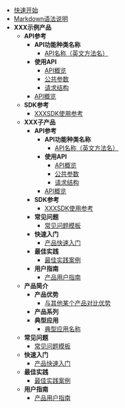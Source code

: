 * [快速开始](/网站说明/快速开始)
* [Markdown语法说明](/网站说明/Markdown语法快速入门)
* **XXX示例产品**
	* **API参考**
		* **API功能种类名称**
			* [API名称（英文方法名）](/XXX示例产品/API参考/API功能种类名称/API名称（英文方法名）.md)
		* **使用API**
			* [API概览](/XXX示例产品/API参考/使用API/API概览.md)
			* [公共参数](/XXX示例产品/API参考/使用API/公共参数.md)
			* [请求结构](/XXX示例产品/API参考/使用API/请求结构.md)
		* [API概览](/XXX示例产品/API参考/API概览.md)
	* **SDK参考**
		* [XXXSDK使用参考](/XXX示例产品/SDK参考/XXXSDK使用参考.md)
	* **XXX子产品**
		* **API参考**
			* **API功能种类名称**
				* [API名称（英文方法名）](/XXX示例产品/XXX子产品/API参考/API功能种类名称/API名称（英文方法名）.md)
			* **使用API**
				* [API概览](/XXX示例产品/XXX子产品/API参考/使用API/API概览.md)
				* [公共参数](/XXX示例产品/XXX子产品/API参考/使用API/公共参数.md)
				* [请求结构](/XXX示例产品/XXX子产品/API参考/使用API/请求结构.md)
			* [API概览](/XXX示例产品/XXX子产品/API参考/API概览.md)
		* **SDK参考**
			* [XXXSDK使用参考](/XXX示例产品/XXX子产品/SDK参考/XXXSDK使用参考.md)
		* **常见问题**
			* [常见问题模板](/XXX示例产品/XXX子产品/常见问题/常见问题模板.md)
		* **快速入门**
			* [产品快速入门](/XXX示例产品/XXX子产品/快速入门/产品快速入门.md)
		* **最佳实践**
			* [最佳实践案例](/XXX示例产品/XXX子产品/最佳实践/最佳实践案例.md)
		* **用户指南**
			* [产品用户指南](/XXX示例产品/XXX子产品/用户指南/产品用户指南.md)
	* **产品简介**
		* **产品优势**
			* [与其他某个产品对比优势](/XXX示例产品/产品简介/产品优势/与其他某个产品对比优势.md)
		* **产品系列**
		* **典型应用**
			* [典型应用名称](/XXX示例产品/产品简介/典型应用/典型应用名称.md)
	* **常见问题**
		* [常见问题模板](/XXX示例产品/常见问题/常见问题模板.md)
	* **快速入门**
		* [产品快速入门](/XXX示例产品/快速入门/产品快速入门.md)
	* **最佳实践**
		* [最佳实践案例](/XXX示例产品/最佳实践/最佳实践案例.md)
	* **用户指南**
		* [产品用户指南](/XXX示例产品/用户指南/产品用户指南.md)